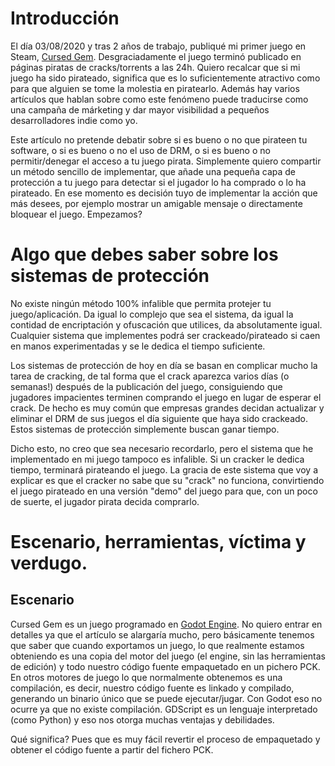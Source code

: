 # Introducción
El día 03/08/2020 y tras 2 años de trabajo, publiqué mi primer juego en Steam, [Cursed Gem](https://store.steampowered.com/app/1194480/Cursed_Gem/). Desgraciadamente el juego terminó publicado en páginas piratas de cracks/torrents a las 24h. Quiero recalcar que si mi juego ha sido pirateado, significa que es lo suficientemente atractivo como para que alguien se tome la molestia en piratearlo. Además hay varios artículos que hablan sobre como este fenómeno puede traducirse como una campaña de márketing y dar mayor visibilidad a pequeños desarrolladores indie como yo.

Este artículo no pretende debatir sobre si es bueno o no que pirateen tu software, o si es bueno o no el uso de DRM, o si es bueno o no permitir/denegar el acceso a tu juego pirata. Simplemente quiero compartir un método sencillo de implementar, que añade una pequeña capa de protección a tu juego para detectar si el jugador lo ha comprado o lo ha pirateado. En ese momento es decisión tuyo de implementar la acción que más desees, por ejemplo mostrar un amigable mensaje o directamente bloquear el juego. Empezamos?

# Algo que debes saber sobre los sistemas de protección
No existe ningún método 100% infalible que permita protejer tu juego/aplicación. Da igual lo complejo que sea el sistema, da igual la contidad de encriptación y ofuscación que utilices, da absolutamente igual. Cualquier sistema que implementes podrá ser crackeado/pirateado si caen en manos experimentadas y se le dedica el tiempo suficiente.

Los sistemas de protección de hoy en día se basan en complicar mucho la tarea de cracking, de tal forma que el crack aparezca varios días (o semanas!) después de la publicación del juego, consiguiendo que jugadores impacientes terminen comprando el juego en lugar de esperar el crack. De hecho es muy común que empresas grandes decidan actualizar y eliminar el DRM de sus juegos el día siguiente que haya sido crackeado. Estos sistemas de protección simplemente buscan ganar tiempo.

Dicho esto, no creo que sea necesario recordarlo, pero el sistema que he implementado en mi juego tampoco es infalible. Si un cracker le dedica tiempo, terminará pirateando el juego. La gracia de este sistema que voy a explicar es que el cracker no sabe que su "crack" no funciona, convirtiendo el juego pirateado en una versión "demo" del juego para que, con un poco de suerte, el jugador pirata decida comprarlo.

# Escenario, herramientas, víctima y verdugo.
## Escenario
Cursed Gem es un juego programado en [Godot Engine](https://godotengine.org/). No quiero entrar en detalles ya que el artículo se alargaría mucho, pero básicamente tenemos que saber que cuando exportamos un juego, lo que realmente estamos obteniendo es una copia del motor del juego (el engine, sin las herramientas de edición) y todo nuestro código fuente empaquetado en un pichero PCK. En otros motores de juego lo que normalmente obtenemos es una compilación, es decir, nuestro código fuente es linkado y compilado, generando un binario único que se puede ejecutar/jugar. Con Godot eso no ocurre ya que no existe compilación. GDScript es un lenguaje interpretado (como Python) y eso nos otorga muchas ventajas y debilidades.

Qué significa? Pues que es muy fácil revertir el proceso de empaquetado y obtener el código fuente a partir del fichero PCK.
